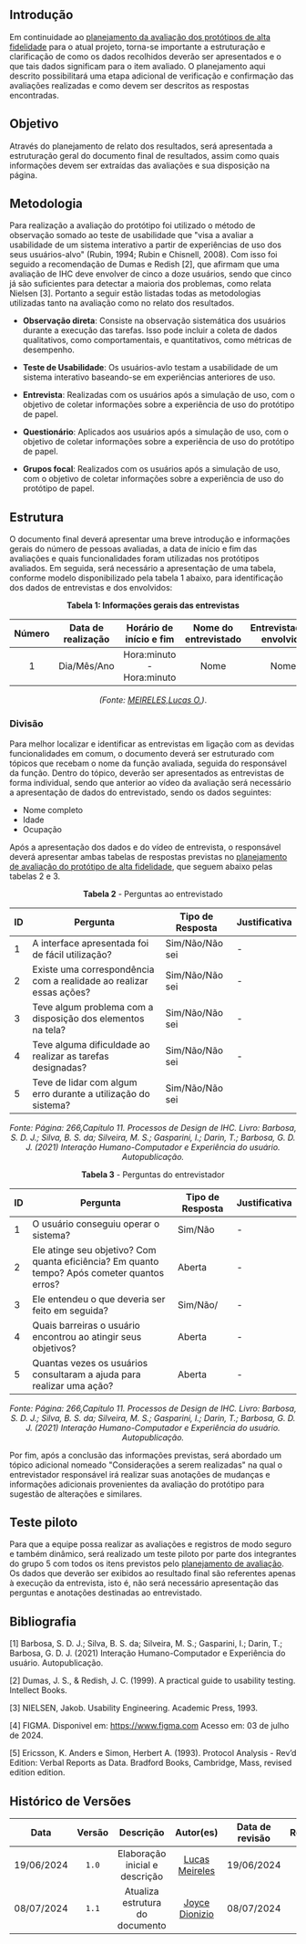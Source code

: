 ## Introdução

Em continuidade ao [planejamento da avaliação dos protótipos de alta fidelidade](pl_avaliacao_prototipo.md) para o atual projeto, torna-se importante a estruturação e clarificação de como os dados recolhidos deverão ser apresentados e o que tais dados significam para o item avaliado. O planejamento aqui descrito possibilitará uma etapa adicional de verificação e confirmação das avaliações realizadas e como devem ser descritos as respostas encontradas.

## Objetivo

Através do planejamento de relato dos resultados, será apresentada a estruturação geral do documento final de resultados, assim como quais informações devem ser extraídas das avaliações e sua disposição na página. 

## Metodologia
Para realização a avaliação do protótipo foi utilizado o método de observação somado ao teste de usabilidade que "visa a avaliar a usabilidade de um sistema interativo a partir de experiências de
uso dos seus usuários-alvo" (Rubin, 1994; Rubin e Chisnell, 2008). Com isso foi seguido a recomendação de Dumas e Redish [2], que afirmam que uma avaliação de IHC deve envolver de cinco a doze usuários, sendo que cinco já são suficientes para detectar a maioria dos problemas, como relata Nielsen [3]. Portanto a seguir estão listadas todas as metodologias utilizadas tanto na avaliação como no relato dos resultados.

- **Observação direta**: Consiste na observação sistemática dos usuários durante a execução das tarefas. Isso pode incluir a coleta de dados qualitativos, como comportamentais, e quantitativos, como métricas de desempenho.

- **Teste de Usabilidade**: Os usuários-avlo testam a usabilidade de um sistema interativo baseando-se em experiências anteriores de uso.

- **Entrevista**: Realizadas com os usuários após a simulação de uso, com o objetivo de coletar informações sobre a experiência de uso do protótipo de papel.

- **Questionário**: Aplicados aos usuários após a simulação de uso, com o objetivo de coletar informações sobre a experiência de uso do protótipo de papel.

- **Grupos focal**: Realizados com os usuários após a simulação de uso, com o objetivo de coletar informações sobre a experiência de uso do protótipo de papel.

## Estrutura

O documento final deverá apresentar uma breve introdução e informações gerais do número de pessoas avaliadas, a data de início e fim das avaliações e quais funcionalidades foram utilizadas nos protótipos avaliados.
Em seguida, será necessário a apresentação de uma tabela, conforme modelo disponibilizado pela tabela 1 abaixo, para identificação dos dados de entrevistas e dos envolvidos:

<center>

**Tabela 1: Informações gerais das entrevistas**

| Número | Data de realização | Horário de início e fim | Nome do entrevistado | Entrevistador(es) envolvido(s) | Funcionalidade apresentada |
| :----: | :----------------: | :---------------------: | :------------------: | :----------------------------: | :------------------------: |
| 1 | Dia/Mês/Ano | Hora:minuto - Hora:minuto | Nome | Nome(s) | Funcionalidade |

*(Fonte: [MEIRELES,Lucas O.](https://github.com/Katuner))*.

</center>

### Divisão

Para melhor localizar e identificar as entrevistas em ligação com as devidas funcionalidades em comum, o documento deverá ser estruturado com tópicos que recebam o nome da função avaliada, seguida do responsável da função. Dentro do tópico, deverão ser apresentados as entrevistas de forma individual, sendo que anterior ao vídeo da avaliação será necessário a apresentação de dados do entrevistado, sendo os dados seguintes:

- Nome completo
- Idade
- Ocupação

Após a apresentação dos dados e do vídeo de entrevista, o responsável deverá apresentar ambas tabelas de respostas previstas no [planejamento de avaliação do protótipo de alta fidelidade](pl_avaliacao_prototipo.md), que seguem abaixo pelas tabelas 2 e 3.

<center>

**Tabela 2** - Perguntas ao entrevistado

| ID  | Pergunta                                                            | Tipo de Resposta | Justificativa |
| --- | ------------------------------------------------------------------- | ---------------- | ------------- |
| 1   | A interface apresentada foi de fácil utilização?                    | Sim/Não/Não sei  | -             |
| 2   | Existe uma correspondência com a realidade ao realizar essas ações? | Sim/Não/Não sei  | -             |
| 3   | Teve algum problema com a disposição dos elementos na tela?         | Sim/Não/Não sei  | -             |
| 4   | Teve alguma dificuldade ao realizar as tarefas designadas?          | Sim/Não/Não sei  | -             |
| 5   | Teve de lidar com algum erro durante a utilização do sistema?       | Sim/Não/Não sei  |               |

*Fonte: Página: 266,Capítulo 11. Processos de Design de IHC. Livro: Barbosa, S. D. J.; Silva, B. S. da; Silveira, M. S.; Gasparini, I.; Darin, T.; Barbosa, G. D. J. (2021) Interação Humano-Computador e Experiência do usuário. Autopublicação.*

</center>

<center>

**Tabela 3** - Perguntas do entrevistador

| ID  | Pergunta                                                                                     | Tipo de Resposta | Justificativa |
| --- | -------------------------------------------------------------------------------------------- | ---------------- | ------------- |
| 1   | O usuário conseguiu operar o sistema?                                                        | Sim/Não          | -             |
| 2   | Ele atinge seu objetivo? Com quanta eficiência? Em quanto tempo? Após cometer quantos erros? | Aberta           | -             |
| 3   | Ele entendeu o que deveria ser feito em seguida?                                             | Sim/Não/         | -             |
| 4   | Quais barreiras o usuário encontrou ao atingir seus objetivos?                               | Aberta           | -             |
| 5   | Quantas vezes os usuários consultaram a ajuda para realizar uma ação?                        | Aberta           | -             |

*Fonte: Página: 266,Capítulo 11. Processos de Design de IHC. Livro: Barbosa, S. D. J.; Silva, B. S. da; Silveira, M. S.; Gasparini, I.; Darin, T.; Barbosa, G. D. J. (2021) Interação Humano-Computador e Experiência do usuário. Autopublicação.*

</center>

Por fim, após a conclusão das informações previstas, será abordado um tópico adicional nomeado "Considerações a serem realizadas" na qual o entrevistador responsável irá realizar suas anotações de mudanças e informações adicionais provenientes da avaliação do protótipo para sugestão de alterações e similares.

## Teste piloto

Para que a equipe possa realizar as avaliações e registros de modo seguro e também dinâmico, será realizado um teste piloto por parte dos integrantes do grupo 5 com todos os itens previstos pelo [planejamento de avaliação](pl_avaliacao_prototipo.md). Os dados que deverão ser exibidos ao resultado final são referentes apenas à execução da entrevista, isto é, não será necessário apresentação das perguntas e anotações destinadas ao entrevistado.

## Bibliografia
[1] Barbosa, S. D. J.; Silva, B. S. da; Silveira, M. S.; Gasparini, I.; Darin, T.; Barbosa, G. D. J. (2021) Interação Humano-Computador e Experiência do usuário. Autopublicação.

[2] Dumas, J. S., & Redish, J. C. (1999). A practical guide to usability testing. Intellect Books.

[3] NIELSEN, Jakob. Usability Engineering. Academic Press, 1993.

[4] FIGMA. Disponivel em: https://www.figma.com Acesso em: 03 de julho de 2024.

[5] Ericsson, K. Anders e Simon, Herbert A. (1993). Protocol Analysis - Rev’d Edition: Verbal Reports as Data. Bradford Books, Cambridge, Mass, revised edition edition.

## Histórico de Versões 

|    Data    | Versão |            Descrição            |                  Autor(es)                   | Data de revisão |                 Revisor(es)                  |
| :--------: | :----: | :-----------------------------: | :------------------------------------------: | :-------------: | :------------------------------------------: |
| 19/06/2024 | `1.0`  | Elaboração inicial e descrição  | [Lucas Meireles](https://github.com/Katuner) |   19/06/2024    | [Cainã Valença](https://github.com/freitasc) |
| 08/07/2024 | `1.1`  | Atualiza estrutura do documento | [Joyce Dionizio](https://github.com/joyjdm)  |   08/07/2024    | [Pedro Lucas](https://github.com/lucasdray)  |